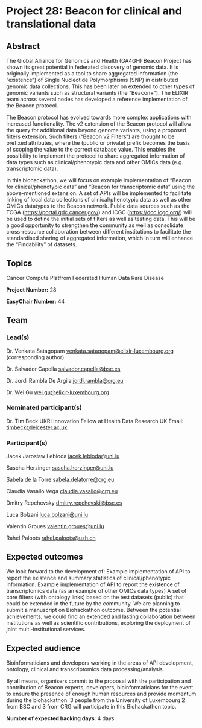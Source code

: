 # Project 28: Beacon for clinical and translational data

## Abstract

The Global Alliance for Genomics and Health (GA4GH) Beacon Project has shown its great potential in federated discovery of genomic data. It is originally implemented as a tool to share aggregated information (the “existence“) of Single Nucleotide Polymorphisms (SNP) in distributed genomic data collections. This has been later on extended to other types of genomic variants such as structural variants (the “Beacon+”). The ELIXIR team across several nodes has developed a reference implementation of the Beacon protocol.
 
The Beacon protocol has evolved towards more complex applications with increased functionality. The v2 extension of the Beacon protocol will allow the query for additional data beyond genome variants, using a proposed filters extension. Such filters (“Beacon v2 Filters“) are thought to be prefixed attributes, where the (public or private) prefix becomes the basis of scoping the value to the correct database value. This enables the possibility to implement the protocol to share aggregated information of data types such as clinical/phenotypic data and other OMICs data (e.g. transcriptomic data). 
 
In this biohackathon, we will focus on example implementation of “Beacon for clinical/phenotypic data” and “Beacon for transcriptomic data” using the above-mentioned extension. A set of APIs will be implemented to facilitate linking of local data collections of clinical/phenotypic data as well as other OMICs datatypes to the Beacon network.  Public data sources such as the TCGA (https://portal.gdc.cancer.gov/) and ICGC (https://dcc.icgc.org/) will be used to define the initial sets of filters as well as testing data. This will be a good opportunity to strengthen the community as well as consolidate cross-resource collaboration between different institutions to facilitate the standardised sharing of aggregated information, which in turn will enhance the “Findability” of datasets.

## Topics

Cancer
 Compute Platfrom
 Federated Human Data
 Rare Disease

**Project Number:** 28



**EasyChair Number:** 44

## Team

### Lead(s)

Dr. Venkata Satagopam venkata.satagopam@elixir-luxembourg.org (corresponding author)

Dr. Salvador Capella salvador.capella@bsc.es

Dr. Jordi Rambla De Argila jordi.rambla@crg.eu

Dr. Wei Gu wei.gu@elixir-luxembourg.org

### Nominated participant(s)

Dr. Tim Beck 
 UKRI Innovation Fellow at Health Data Research UK
 Email: timbeck@leicester.ac.uk
 
### Participant(s)
Jacek Jarosław Lebioda jacek.lebioda@uni.lu

Sascha Herzinger sascha.herzinger@uni.lu

Sabela de la Torre sabela.delatorre@crg.eu

Claudia Vasallo Vega claudia.vasallo@crg.eu

Dmitry Repchevsky dmitry.repchevski@bsc.es

Luca Bolzani luca.bolzani@uni.lu

Valentin Groues valentin.groues@uni.lu

Rahel Paloots rahel.paloots@uzh.ch

## Expected outcomes

We look forward to the development of:
 Example implementation of API to report the existence and summary statistics of clinical/phenotypic information.
 Example implementation of API to report the existence of transcriptomics data (as an example of other OMICs data types)
 A set of core filters (with ontology links) based on the test datasets (public) that could be extended in the future by the community.
 We are planning to submit a manuscript on Biohackathon outcome. Between the potential achievements, we could find an extended and lasting collaboration between institutions as well as scientific contributions, exploring the deployment of joint multi-institutional services.

## Expected audience

Bioinformaticians and developers working in the areas of API development, ontology, clinical and transcriptomics data processing/analysis.
  
 By all means, organisers commit to the proposal with the participation and contribution of Beacon experts, developers, bioinformaticians for the event to ensure the presence of enough human resources and provide momentum during the biohackathon. 3 people from the University of Luxembourg 2 from BSC and 3 from CRG will participate in this Biohackathon topic.

**Number of expected hacking days**: 4 days


